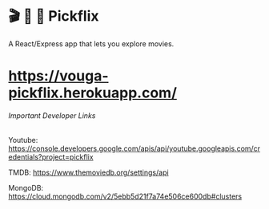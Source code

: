 # 🎬 🎥 🍿 Pickflix

A React/Express app that lets you explore movies.

# https://vouga-pickflix.herokuapp.com/

###### Important Developer Links
Youtube:
https://console.developers.google.com/apis/api/youtube.googleapis.com/credentials?project=pickflix

TMDB:
https://www.themoviedb.org/settings/api

MongoDB:
https://cloud.mongodb.com/v2/5ebb5d21f7a74e506ce600db#clusters
